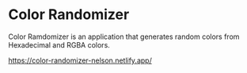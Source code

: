 # Color Randomizer

Color Ramdomizer is an application that generates random colors from Hexadecimal and RGBA colors.

https://color-randomizer-nelson.netlify.app/
